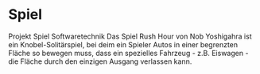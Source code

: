 Spiel
=====

Projekt Spiel Softwaretechnik
Das Spiel Rush Hour von Nob Yoshigahra ist ein Knobel-Solitärspiel, bei deim ein Spieler Autos in einer begrenzten Fläche so bewegen muss, dass ein spezielles Fahrzeug - z.B. Eiswagen - die Fläche durch den einzigen Ausgang verlassen kann. 

